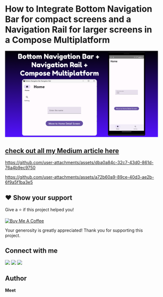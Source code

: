 # How to Integrate Bottom Navigation Bar for compact screens and a Navigation Rail for larger screens in a Compose Multiplatform

![How to Integrate Bottom Navigation Bar for compact screens and a Navigation Rail for larger screens in a Compose Multiplatform](Bottom-Navigation-Bar-Navigation-Rail.png)

## [check out all my Medium article here](https://medium.com/@meet26)

https://github.com/user-attachments/assets/dba0a84c-32c7-43d0-861d-76a4b9ec9750

https://github.com/user-attachments/assets/a72b60a9-89ce-40d3-ae2b-6f9a5f1ba3e5


## ❤ Show your support

Give a ⭐️ if this project helped you!

<a href="https://www.buymeacoffee.com/codingmeet" target="_blank">
<img src="https://cdn.buymeacoffee.com/buttons/v2/default-yellow.png" alt="Buy Me A Coffee" width="160">
</a>

Your generosity is greatly appreciated! Thank you for supporting this project.

## Connect with me

[![](https://img.shields.io/badge/Youtube-red?style=for-the-badge&logo=youtube&logoColor=white)](https://youtube.com/@CodingMeet26?si=FuKwU-aBaf_5kukR)
[![](https://img.shields.io/badge/LinkedIn-0077B5?style=for-the-badge&logo=linkedin&logoColor=white)](https://www.linkedin.com/in/coding-meet-a74933273/)
[![](https://img.shields.io/badge/Twitter-1DA1F2?style=for-the-badge&logo=twitter&logoColor=white)](https://twitter.com/CodingMeet)

## Author

**Meet**
